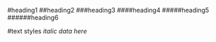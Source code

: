 #heading1
##heading2
###heading3
####heading4
#####heading5
######heading6


#text styles
*italic data here*

